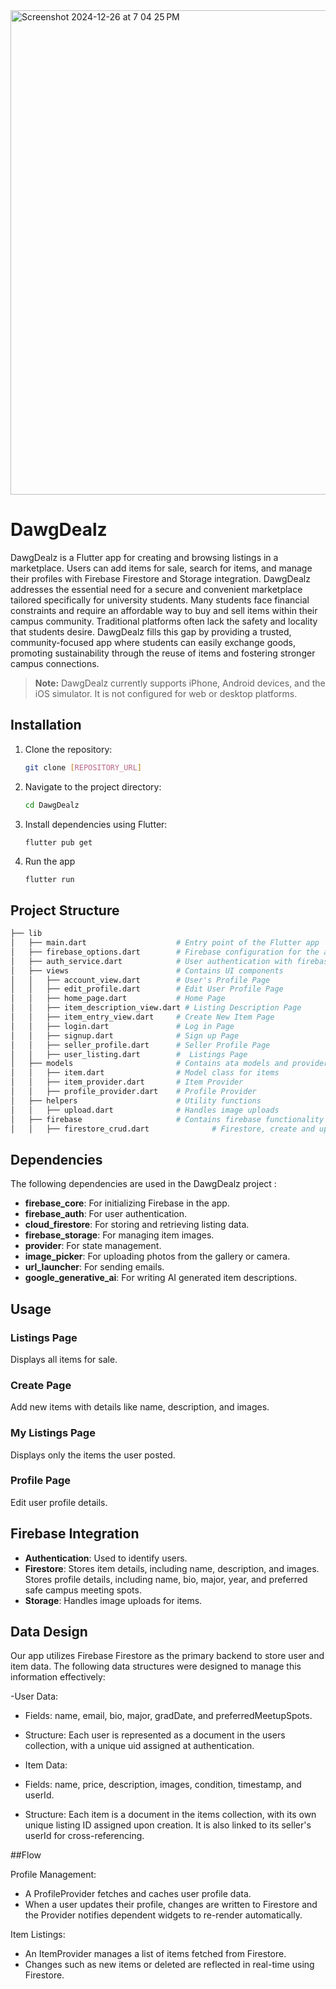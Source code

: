 
<img width="775" alt="Screenshot 2024-12-26 at 7 04 25 PM" src="https://github.com/user-attachments/assets/8c570c13-790d-446d-ae94-28d137bde436" />


# DawgDealz

DawgDealz is a Flutter app for creating and browsing listings in a marketplace. Users can add items for sale, search for items, and manage their profiles with Firebase Firestore and Storage integration. DawgDealz addresses the essential need for a secure and convenient marketplace tailored specifically for university students. Many students face financial constraints and require an affordable way to buy and sell items within their campus community. Traditional platforms often lack the safety and locality that students desire. DawgDealz fills this gap by providing a trusted, community-focused app where students can easily exchange goods, promoting sustainability through the reuse of items and fostering stronger campus connections.

> **Note:** DawgDealz currently supports iPhone, Android devices, and the iOS simulator. It is not configured for web or desktop platforms.


## Installation

1. Clone the repository:
   ```bash
   git clone [REPOSITORY_URL]

2. Navigate to the project directory:
   ```bash
   cd DawgDealz

3. Install dependencies using Flutter:
   ```bash
   flutter pub get

4. Run the app
   ```
   flutter run

## Project Structure
   ```bash
├── lib
│   ├── main.dart                    # Entry point of the Flutter app
│   ├── firebase_options.dart        # Firebase configuration for the app
│   ├── auth_service.dart            # User authentication with firebase     
│   ├── views                        # Contains UI components
│   │   ├── account_view.dart        # User's Profile Page
│   │   ├── edit_profile.dart        # Edit User Profile Page
│   │   ├── home_page.dart           # Home Page 
│   │   ├── item_description_view.dart # Listing Description Page
│   │   ├── item_entry_view.dart     # Create New Item Page
│   │   ├── login.dart               # Log in Page
│   │   ├── signup.dart              # Sign up Page
│   │   ├── seller_profile.dart      # Seller Profile Page
│   │   ├── user_listing.dart        #  Listings Page
│   ├── models                       # Contains ata models and providers
│   │   ├── item.dart                # Model class for items
│   │   ├── item_provider.dart       # Item Provider
│   │   ├── profile_provider.dart    # Profile Provider
│   ├── helpers                      # Utility functions
│   │   ├── upload.dart              # Handles image uploads
│   ├── firebase                     # Contains firebase functionality
│   │   ├── firestore_crud.dart              # Firestore, create and update features

```
## Dependencies

The following dependencies are used in the DawgDealz project :

- **firebase_core**: For initializing Firebase in the app.
- **firebase_auth**: For user authentication.
- **cloud_firestore**: For storing and retrieving listing data.
- **firebase_storage**: For managing item images.
- **provider**: For state management.
- **image_picker**: For uploading photos from the gallery or camera.
- **url_launcher**: For sending emails.
- **google_generative_ai**: For writing AI generated item descriptions.

## Usage

### Listings Page
Displays all items for sale.

### Create Page
Add new items with details like name, description, and images.

### My Listings Page
Displays only the items the user posted. 

### Profile Page
Edit user profile details.

## Firebase Integration
- **Authentication**: Used to identify users.
- **Firestore**: Stores item details, including name, description, and images. Stores profile details, including name, bio, major, year, and preferred safe campus meeting spots.
- **Storage**: Handles image uploads for items.

## Data Design

Our app utilizes Firebase Firestore as the primary backend to store user and item data. The following data structures were designed to manage this information effectively:

-User Data:
- Fields: name, email, bio, major, gradDate, and preferredMeetupSpots.
- Structure: Each user is represented as a document in the users collection, with a unique uid assigned at authentication.

- Item Data:
- Fields: name, price, description, images, condition, timestamp, and userId.
- Structure: Each item is a document in the items collection, with its own unique listing ID assigned upon creation. It is also linked to its seller's userId for cross-referencing.

##Flow

Profile Management:
- A ProfileProvider fetches and caches user profile data.
- When a user updates their profile, changes are written to Firestore and the Provider notifies dependent widgets to re-render automatically.


Item Listings:

- An ItemProvider manages a list of items fetched from Firestore.
- Changes such as new items or deleted are reflected in real-time using Firestore.


